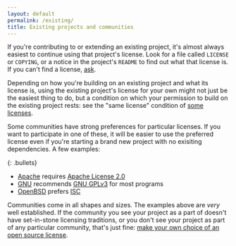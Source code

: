 ```yaml
---
layout: default
permalink: /existing/
title: Existing projects and communities
---
```


If you're contributing to or extending an existing project, it's almost always easiest to continue using that project's license. Look for a file called `LICENSE` or `COPYING`, or a notice in the project's `README` to find out what that license is. If you can't find a license, [ask](/no-license/#for-users).

Depending on how you're building on an existing project and what its license is, using the existing project's license for your own might not just be the easiest thing to do, but a condition on which your permission to build on the existing project rests: see the "same license" condition of [some licenses](/licenses/).

Some communities have strong preferences for particular licenses. If you want to participate in one of these, it will be easier to use the preferred license even if you're starting a brand new project with no exisiting dependencies. A few examples:

{: .bullets}

* [Apache](https://www.apache.org/licenses/) requires [Apache License 2.0](/licenses/apache-2.0/)
* [GNU](https://www.gnu.org/licenses/license-recommendations.html) recommends [GNU GPLv3](/licenses/gpl-3.0/) for most programs
* [OpenBSD](https://www.openbsd.org/policy.html) prefers [ISC](/licenses/isc/)

Communities come in all shapes and sizes. The examples above are *very* well established. If the community you see your project as a part of doesn't have set-in-stone licensing traditions, or you don't see your project as part of any particular community, that's just fine: [make your own choice of an open source license](/).
